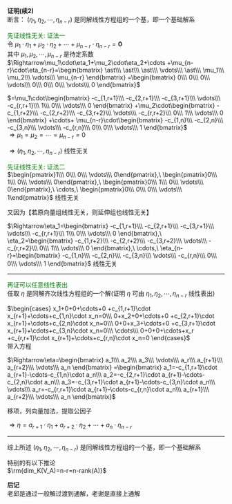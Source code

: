 **证明(续2)**  
断言： $(\eta_1,\eta_2,\cdots,\eta_{n-r})$ 是同解线性方程组的一个基，即一个基础解系  
  
<font color=green>先证线性无关: 证法一</font>  
令 $\mu_1\cdot\eta_1+\mu_2\cdot\eta_2+\cdots  
+\mu_{n-r}\cdot\eta_{n-r}=\mathbf0$  
其中 $\mu_1,\mu_2,\cdots,\mu_{n-r}$ 是待定系数  
 $\Rightarrow\mu_1\cdot\eta_1+\mu_2\cdot\eta_2+\cdots  
+\mu_{n-r}\cdot\eta_{n-r}=\begin{bmatrix}  
\ast\\\ \ast\\\ \ast\\\  
\vdots\\\ \ast\\\ \mu_1\\\ \mu_2\\\ \vdots\\\  
\mu_{n-r}  
\end{bmatrix}  
=\begin{bmatrix}  
0\\\ 0\\\ 0\\\ \vdots\\\ 0\\\ 0\\\ 0\\\  
\vdots\\\ 0  
\end{bmatrix}$  
  
 $=\mu_1\cdot\begin{bmatrix}  
-c_{1,r+1}\\\ -c_{2,r+1}\\\ -c_{3,r+1}\\\ \vdots\\\ -c_{r,r+1}\\\ 1\\\ 0\\\ \vdots\\\ 0  
\end{bmatrix}  
+\mu_2\cdot\begin{bmatrix}  
-c_{1,r+2}\\\ -c_{2,r+2}\\\ -c_{3,r+2}\\\ \vdots\\\ -c_{r,r+2}\\\ 0\\\ 1\\\ \vdots\\\ 0  
\end{bmatrix}  
+\cdots+  
\mu_{n-r}\cdot\begin{bmatrix}  
-c_{1,n}\\\ -c_{2,n}\\\ -c_{3,n}\\\ \vdots\\\ -c_{r,n}\\\ 0\\\ 0\\\ \vdots\\\ 1  
\end{bmatrix}$  
 $\Rightarrow\mu_1=\mu_2=\cdots=\mu_{n-r}=0$  
  
 $\Rightarrow(\eta_1,\eta_2,\cdots,\eta_{n-r})$ 线性无关  
  
<font color=green>先证线性无关: 证法二</font>  
 $\begin{pmatrix}1\\\ 0\\\ 0\\\ \vdots\\\ 0\end{pmatrix},\  
\begin{pmatrix}0\\\ 1\\\ 0\\\ \vdots\\\ 0\end{pmatrix},\  
\begin{pmatrix}0\\\ 1\\\ 0\\\ \vdots\\\ 0\end{pmatrix},\  
\cdots,\  
\begin{pmatrix}0\\\ 0\\\ 0\\\ \vdots\\\ 1\end{pmatrix}$ 线性无关  
  
又因为【若原向量组线性无关，则延伸组也线性无关】  
  
 $\Rightarrow\eta_1=\begin{bmatrix}  
-c_{1,r+1}\\\ -c_{2,r+1}\\\ -c_{3,r+1}\\\ \vdots\\\ -c_{r,r+1}\\\ 1\\\ 0\\\ \vdots\\\ 0  
\end{bmatrix},\  
\eta_2=\begin{bmatrix}  
-c_{1,r+2}\\\ -c_{2,r+2}\\\ -c_{3,r+2}\\\ \vdots\\\ -c_{r,r+2}\\\ 0\\\ 1\\\ \vdots\\\ 0  
\end{bmatrix},\  
\cdots,\  
\eta_{n-r}=\begin{bmatrix}  
-c_{1,n}\\\ -c_{2,n}\\\ -c_{3,n}\\\ \vdots\\\ -c_{r,n}\\\ 0\\\ 0\\\ \vdots\\\ 1  
\end{bmatrix}$ 线性无关  
  
---  
  
<font color=green>再证可以任意线性表出</font>  
任取 $\eta$ 是同解齐次线性方程组的一个解(证明 $\eta$ 可由 $\eta_1,\eta_2,\cdots,\eta_{n-r}$ 线性表出)  
  
 $\begin{cases}  
x_1+0+0+\cdots+0  
+c_{1,r+1}\cdot x_{r+1}+\cdots+c_{1,n}\cdot x_n=0\\\  
0+x_2+0+\cdots+0  
+c_{2,r+1}\cdot x_{r+1}+\cdots+c_{2,n}\cdot x_n=0\\\  
0+0+x_3+\cdots+0  
+c_{3,r+1}\cdot x_{r+1}+\cdots+c_{3,n}\cdot x_n=0\\\  
\cdots\\\  
0+0+0+\cdots+x_r  
+c_{r,r+1}\cdot x_{r+1}+\cdots+c_{r,n}\cdot x_n=0  
\end{cases}$  
带入方程  
  
 $\Rightarrow\eta=\begin{bmatrix}  
a_1\\\ a_2\\\ a_3\\\  
\vdots\\\ a_r\\\ a_{r+1}\\\ a_{r+2}\\\ \vdots\\\  
a_n  
\end{bmatrix}  
=\begin{bmatrix}  
a_1=-c_{1,r+1}\cdot a_{r+1}-\cdots-c_{1,n}\cdot a_n\\\  
a_2=-c_{2,r+1}\cdot a_{r+1}-\cdots-c_{2,n}\cdot a_n\\\  
a_3=-c_{3,r+1}\cdot a_{r+1}-\cdots-c_{3,n}\cdot a_n\\\  
\vdots\\\  
a_r=-c_{r,r+1}\cdot a_{r+1}-\cdots-c_{r,n}\cdot a_n\\\  
a_{r+1}\\\ a_{r+2}\\\ \vdots\\\ a_n  
\end{bmatrix}$  
  
移项，列向量加法，提取公因子  
  
 $\Rightarrow\eta  
=a_{r+1}\cdot\eta_1+a_{r+2}\cdot\eta_2+\cdots+a_n\cdot\eta_{n-r}$  
  
---  
  
综上所述 $(\eta_1,\eta_2,\cdots,\eta_{n-r})$ 是同解线性方程组的一个基，即一个基础解系  
  
特别的有以下推论  
 $\rm{dim_K(V_A)=n-r=n-rank(A)}$  
  
**后记**  
老邱是通过一般解过渡到通解，老谢是直接上通解  
